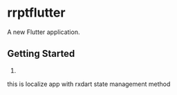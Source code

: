 # rrptflutter

A new Flutter application.

## Getting Started


1)

this is localize app with rxdart state management method